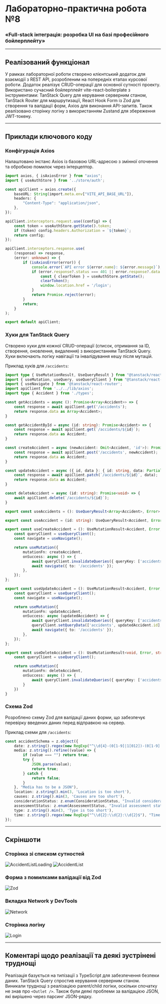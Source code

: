 # Лабораторно-практична робота №8

### «Full-stack інтеграція: розробка UI на базі професійного бойлерплейту»

---

## Реалізований функціонал

У рамках лабораторної роботи створено клієнтський додаток для взаємодії з REST API, розробленим на попередніх етапах курсової роботи. Додаток реалізує CRUD-операції для основної сутності проекту. Використано сучасний бойлерплейт vite-react-boilerplate з інструментами: TanStack Query для керування серверним станом, TanStack Router для маршрутизації, React Hook Form із Zod для створення та валідації форм, Axios для виконання API-запитів. Також реалізовано сторінку логіну з використанням Zustand для збереження JWT-токену.

---

## Приклади ключового коду

### Конфігурація Axios

Налаштовано інстанс Axios із базовою URL-адресою з змінної оточення та обробкою помилок через інтерцептор.

```typescript
import axios, { isAxiosError } from "axios";
import { useAuthStore } from '../store/auth';

const apiClient = axios.create({
	baseURL: String(import.meta.env["VITE_API_BASE_URL"]),
	headers: {
		"Content-Type": "application/json",
	},
});

apiClient.interceptors.request.use((config) => {
	const token = useAuthStore.getState().token;
	if (token) config.headers.Authorization = `${token}`;
	return config;
});

apiClient.interceptors.response.use(
	(response) => response,
	(error: unknown) => {
		if (isAxiosError(error)) {
			console.error(`API error ${error.name}: ${error.message}`);
			if (error.response?.status === 401 || error.response?.data.errorMessage === 'Authorization header not provided') {
				const { clearToken } = useAuthStore.getState();
				clearToken();
				window.location.href = '/login';
			}
			return Promise.reject(error);
		}
		return;
	}
);

export default apiClient;
```

### Хуки для TanStack Query

Створено хуки для кожної CRUD-операції (список, отримання за ID, створення, оновлення, видалення) з використанням TanStack Query. Хуки включають логіку навігації та інвалідування кешу після мутацій.

Приклад хуків для `/accidents`:
```typescript
import type { UseMutationResult, UseQueryResult } from "@tanstack/react-query";
import { useMutation, useQuery, useQueryClient } from "@tanstack/react-query";
import { useNavigate } from '@tanstack/react-router';
import apiClient from '../../lib/axios';
import type { Accident } from './types';

const getAccidents = async (): Promise<Array<Accident>> => {
	const response = await apiClient.get('/accidents');
	return response.data as Array<Accident>;
}

const getAccidentById = async (id: string): Promise<Accident> => {
	const response = await apiClient.get(`/accidents/${id}`);
	return response.data as Accident;
}

const createAccident = async (newAccident: Omit<Accident, 'id'>): Promise<Accident> => {
	const response = await apiClient.post('/accidents', newAccident);
	return response.data as Accident;
}

const updateAccident = async ({ id, data }: { id: string, data: Partial<Accident> }): Promise<Accident> => {
	const response = await apiClient.patch(`/accidents/${id}`, data);
	return response.data as Accident;
}

const deleteAccident = async (id: string): Promise<void> => {
	await apiClient.delete(`/accidents/${id}`);
}

export const useAccidents = (): UseQueryResult<Array<Accident>, Error> => useQuery<Array<Accident>>({ queryKey: ['accidents'], queryFn: getAccidents });

export const useAccident = (id: string): UseQueryResult<Accident, Error> => useQuery<Accident>({ queryKey: ['accidents', id], queryFn: () => getAccidentById(id) });

export const useCreateAccident = (): UseMutationResult<Accident, Error, Omit<Accident, "id">, unknown> => {
	const queryClient = useQueryClient();
	const navigate = useNavigate();

	return useMutation({
		mutationFn: createAccident,
		onSuccess: async () => {
			await queryClient.invalidateQueries({ queryKey: ['accidents'] });
			await navigate({ to: '/accidents' });
		},
	});
};

export const useUpdateAccident = (): UseMutationResult<Accident, Error, { id: string, data: Partial<Accident> }, unknown> => {
	const queryClient = useQueryClient();
	const navigate = useNavigate();

	return useMutation({
		mutationFn: updateAccident,
		onSuccess: async (updatedAccident) => {
			await queryClient.invalidateQueries({ queryKey: ['accidents'] });
			queryClient.setQueryData(['accidents', updatedAccident.id], updatedAccident);
			await navigate({ to: '/accidents' });
		},
	});
};

export const useDeleteAccident = (): UseMutationResult<void, Error, string, unknown> => {
	const queryClient = useQueryClient();

	return useMutation({
		mutationFn: deleteAccident,
		onSuccess: async () => {
			await queryClient.invalidateQueries({ queryKey: ['accidents'] });
		}
	})
}
```

### Схема Zod

Розроблено схему Zod для валідації даних форми, що забезпечує перевірку введених даних перед відправкою на сервер.

Приклад схеми для `/accidents`:
```typescript
const accidentSchema = z.object({
    date: z.string().regex(new RegExp("^\\d{4}-(0[1-9]|1[012])-(0[1-9]|[12][0-9]|3[01])$"), "Date must be in YYYY-MM-DD format"),
    media: z.string().refine((value) => {
        if (value === "") return true;
        try {
            JSON.parse(value);
            return true;
        } catch {
            return false;
        }
    }, "Media has to be a JSON"),
    location: z.string().min(3, 'Location is too short'),
    causes: z.string().min(3, 'Causes are too short'),
    considerationStatus: z.enum(ConsiderationStatus, "Invalid consideration status"),
    assessmentStatus: z.enum(AssessmentStatus, "Invalid assessment status"),
    type: z.string().min(3, 'Type is too short'),
    time: z.string().regex(new RegExp("^\\d{2}:\\d{2}:\\d{2}$"), "Time must be in HH:MM:SS format"),
});
```

---

## Скріншоти

### Сторінка зі списком сутностей

![AccidentListLoading](images/accidentListLoading.png)
![AccidentList](images/accidentList.png)

### Форма з помилками валідації від Zod

![Zod](images/zod.png)

### Вкладка Network у DevTools

![Network](images/network.png)

### Сторінка логіну

![Login](images/login.png)

---

## Коментарі щодо реалізації та деякі зустрінені труднощі

Реалізація базується на типізації з TypeScript для забезпечення безпеки даних. TanStack Query спростив керування серверним станом. Виникали труднощі з реалізацією parent/child логіки, оскільки спочатку не знав про `<Outlet />`. Також були деякі проблеми за валідацією JSON, які вирішено через парсинг JSON-рядку.
